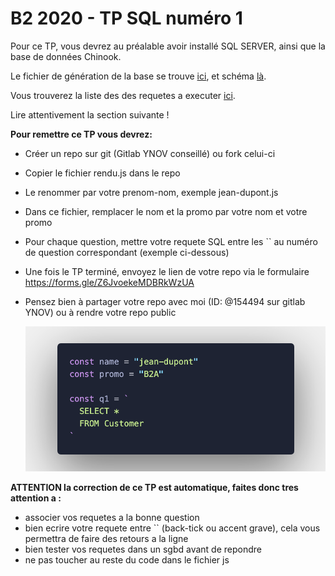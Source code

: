 # B2 2020 - TP SQL numéro 1 

Pour ce TP, vous devrez au préalable avoir installé SQL SERVER, ainsi que la base de données Chinook.

Le fichier de génération de la base se trouve [ici](/Chinook.sql), et schéma [là](images/chinook-scheme.png).

Vous trouverez la liste des des requetes a executer [ici](/TP-1-Questions.md).



Lire attentivement la section suivante !

**Pour remettre ce TP vous devrez:**

  - Créer un repo sur git (Gitlab YNOV conseillé) ou fork celui-ci

  - Copier le fichier rendu.js dans le repo

  - Le renommer par votre prenom-nom, exemple jean-dupont.js 

  - Dans ce fichier, remplacer le nom et la promo par votre nom et votre promo

  - Pour chaque question, mettre votre requete SQL entre les `` au numéro de question correspondant (exemple ci-dessous)

  - Une fois le TP terminé, envoyez le lien de votre repo via le formulaire https://forms.gle/Z6JvoekeMDBRkWzUA
    
  - Pensez bien à partager votre repo avec moi (ID: @154494 sur gitlab YNOV) ou à rendre votre repo public
    
      
      
      ![](images/exemple-rendu.png)






**ATTENTION la correction de ce TP est automatique, faites donc tres attention a :**

  - associer vos requetes a la bonne question
  - bien ecrire votre requete entre `` (back-tick ou accent grave), cela vous permettra de faire des retours a la ligne
  - bien tester vos requetes dans un sgbd avant de repondre
  - ne pas toucher au reste du code dans le fichier js